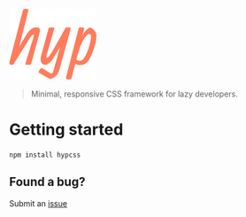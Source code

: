 ![hyp](https://raw.githubusercontent.com/krszwsk/hyp/master/docs/img/hyp.png)
> Minimal, responsive CSS framework for lazy developers.

# Getting started
`npm install hypcss`

## Found a bug?
Submit an [issue](https://github.com/krszwsk/hyp/issues)
